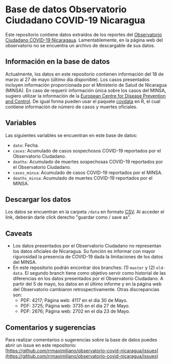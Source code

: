 # Base de datos Observatorio Ciudadano COVID-19 Nicaragua

Este repositorio contiene datos extraídos de los reportes del [Observatorio Ciudadano COVID-19 Nicaragaua](https://observatorioni.org). Lamentablemente, en la página web del observatorio no se encuentra un archivo de descargable de sus datos. 

## Información en la base de datos

Actualmente, los datos en este repositorio contienen información del 18 de marzo al 27 de mayo (último día disponible). Los casos presentados incluyen información proporcionada por el Ministerio de Salud de Nicaragua (MINSA). En caso de requerir información única sobre los casos del MINSA, sugiero utilizar la información de la [European Centre for Disease Prevention and Control](https://www.ecdc.europa.eu/). De igual forma pueden usar el paquete [covdata](https://kjhealy.github.io/covdata/) en R, el cual contiene información de número de casos y muertes oficiales.

## Variables

Las siguientes variables se encuentran en este base de datos: 

* `date`: Fecha.
* `cases`: Acumulado de casos sospechosos COVID-19 reportados por el Observatorio Ciudadano.
* `deaths`: Acumulado de muertes sospechosas COVID-19 reportados por el Observatorio Ciudadano.
* `cases_minsa`: Acumulado de casos COVID-19 reportados por el MINSA.
* `deaths_minsa`: Acumulado de muertes COVID-19 reportados por el MINSA.

## Descargar los datos

Los datos se encuentran en la carpeta `/data` en formato [CSV](https://raw.githubusercontent.com/RRMaximiliano/observatorio-covid-nicaragua/master/data/observatorio_cases.csv). Al acceder el link, deberán darle click derecho "guardar como / save as".

## Caveats

* Los datos presentados por el Observatorio Ciudadano no representan los datos oficiales de Nicaragua. Su función es informar con mayor rigurosidad la presencia de COVID-19 dada la limitaciones de los datos del MINSA. 
* En este repositorio podrán encontrar dos branches: (1) `master` y (2) `old-data`. El segundo branch tiene como objetivo servir como historial de las diferencias en los datos presentados por el Observatorio Ciudadano. A partir del 5 de mayo, los datos en el último informe y en la página web del Observatorio cambiaron retrospectivamente. Otras discrepancias son: 
  * PDF: 4217; Página web: 4117 en el día 30 de Mayo.
  * PDF: 3725; Página web: 3735 en el día 27 de Mayo. 
  * PDF: 2676; Página web: 2702 en el día 23 de Mayo.  

## Comentarios y sugerencias

Para realizar comentarios o sugerencias sobre la base de datos puedes abrir un issue en este repositorio: [https://github.com/rrmaximiliano/observatorio-covid-nicaragua/issues](https://github.com/rrmaximiliano/observatorio-covid-nicaragua/issues)

